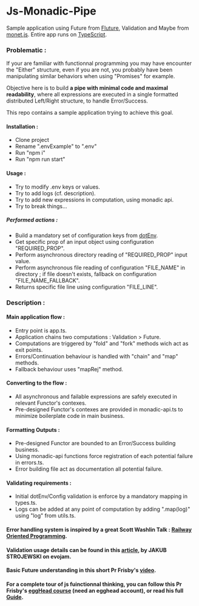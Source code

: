 # Js-Monadic-Pipe

Sample application using Future from [Fluture](https://github.com/fluture-js/Fluture), Validation and Maybe from [monet.js](https://github.com/monet/monet.js/tree/master).
Entire app runs on [TypeScript](https://www.typescriptlang.org/).

### Problematic :

If your are familiar with functionnal programming you may have encounter the "Either" structure, even if you are not, you probably have been manipulating similar behaviors when using "Promises" for example.

Objective here is to build **a pipe with minimal code and maximal readability**, where all expressions are executed in a single formatted distributed Left/Right structure, to handle Error/Success.

This repo contains a sample application trying to achieve this goal.

#### Installation :
  - Clone project
  - Rename ".envExample" to ".env"
  - Run "npm i"
  - Run "npm run start"
  
#### Usage :
  - Try to modify .env keys or values.
  - Try to add logs (cf. description).
  - Try to add new expressions in computation, using monadic api.
  - Try to break things...

##### Performed actions : 
  - Build a mandatory set of configuration keys from [dotEnv](https://www.npmjs.com/package/dotenv).
  - Get specific prop of an input object using configuration "REQUIRED_PROP".
  - Perform asynchronous directory reading of "REQUIRED_PROP" input value.
  - Perform asynchronous file reading of configuration "FILE_NAME" in directory ; if file doesn't exists, fallback on configuration "FILE_NAME_FALLBACK".
  - Returns specific file line using configuration "FILE_LINE".
  
### Description :
#### Main application flow :
  - Entry point is app.ts.
  - Application chains two computations : Validation > Future.
  - Computations are triggered by "fold" and "fork" methods wich act as exit points.
  - Errors/Continuation behaviour is handled with "chain" and "map" methods.
  - Fallback behaviour uses "mapRej" method.

#### Converting to the flow :
  - All asynchronous and failable expressions are safely executed in relevant Functor's contexes.
  - Pre-designed Functor's contexes are provided in monadic-api.ts to minimize boilerplate code in main business.
  
#### Formatting Outputs :
  - Pre-designed Functor are bounded to an Error/Success building business. 
  - Using monadic-api functions force registration of each potential failure in errors.ts.
  - Error building file act as documentation all potential failure.
  
#### Validating requirements :
  - Initial dotEnv/Config validation is enforce by a mandatory mapping in types.ts.
  - Logs can be added at any point of computation by adding ".map(log)" using "log" from utils.ts.
  
  
  

#### Error handling system is inspired by a great Scott Washlin Talk : [Railway Oriented Programming](https://vimeo.com/97344498).

#### Validation usage details can be found in this [article](https://tech.evojam.com/2016/04/26/practical-intro-to-monads-in-javascript-validation/), by JAKUB STROJEWSKI on evojam.

#### Basic Future understanding in this short Pr Frisby's [video](https://vimeo.com/106008027).

#### For a complete tour of js fuinctionnal thinking, you can follow this Pr Frisby's [eggHead course](https://egghead.io/courses/professor-frisby-introduces-composable-functional-javascript) (need an egghead account), or read his full [Guide](https://github.com/MostlyAdequate/mostly-adequate-guide).
